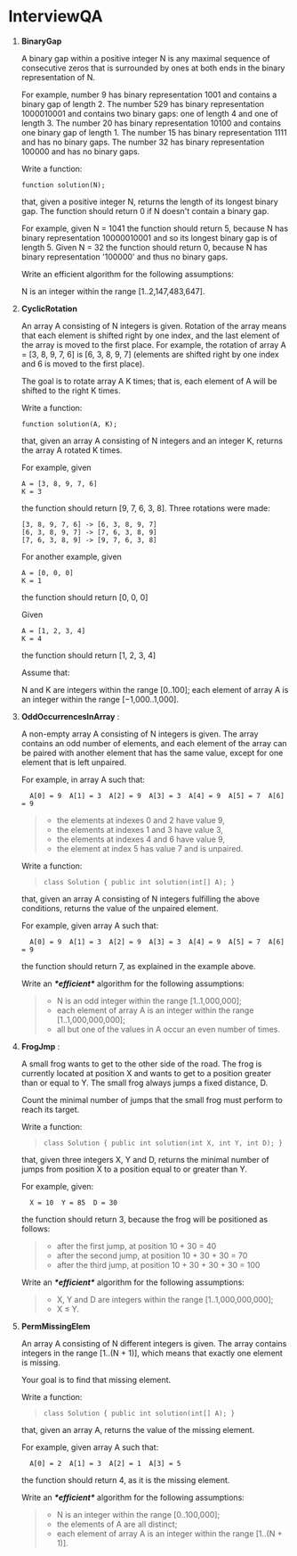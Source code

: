 # InterviewQA

1. **BinaryGap**

   A binary gap within a positive integer N is any maximal sequence of consecutive zeros that is surrounded by ones at both ends in the binary representation of N.

   For example, number 9 has binary representation 1001 and contains a binary gap of length 2. The number 529 has binary representation 1000010001 and contains two binary gaps: one of length 4 and one of length 3. The number 20 has binary representation 10100 and contains one binary gap of length 1. The number 15 has binary representation 1111 and has no binary gaps. The number 32 has binary representation 100000 and has no binary gaps.

   Write a function:

   `function solution(N);`

   that, given a positive integer N, returns the length of its longest binary gap. The function should return 0 if N doesn't contain a binary gap.

   For example, given N = 1041 the function should return 5, because N has binary representation 10000010001 and so its longest binary gap is of length 5. Given N = 32 the function should return 0, because N has binary representation '100000' and thus no binary gaps.

   Write an efficient algorithm for the following assumptions:

   N is an integer within the range [1..2,147,483,647].



2. **CyclicRotation** 

   An array A consisting of N integers is given. Rotation of the array means that each element is shifted right by one index, and the last element of the array is moved to the first place. For example, the rotation of array A = [3, 8, 9, 7, 6] is [6, 3, 8, 9, 7] (elements are shifted right by one index and 6 is moved to the first place).

   The goal is to rotate array A K times; that is, each element of A will be shifted to the right K times.

   Write a function:

   `function solution(A, K);`

   that, given an array A consisting of N integers and an integer K, returns the array A rotated K times.

   For example, given

   ```
   A = [3, 8, 9, 7, 6]
   K = 3
   ```

   the function should return [9, 7, 6, 3, 8]. Three rotations were made:

   ```
   [3, 8, 9, 7, 6] -> [6, 3, 8, 9, 7]
   [6, 3, 8, 9, 7] -> [7, 6, 3, 8, 9]
   [7, 6, 3, 8, 9] -> [9, 7, 6, 3, 8]
   ```

   For another example, given

   ```
   A = [0, 0, 0]
   K = 1
   ```

   the function should return [0, 0, 0]

   Given

   ```
   A = [1, 2, 3, 4]
   K = 4
   ```

   the function should return [1, 2, 3, 4]

   Assume that:

   N and K are integers within the range [0..100];
   each element of array A is an integer within the range [−1,000..1,000].

   

3. **OddOccurrencesInArray** :

   A non-empty array A consisting of N integers is given. The array contains an odd number of elements, and each element of the array can be paired with another element that has the same value, except for one element that is left unpaired.

   For example, in array A such that:

   ```
     A[0] = 9  A[1] = 3  A[2] = 9  A[3] = 3  A[4] = 9  A[5] = 7  A[6] = 9
   ```

   > - the elements at indexes 0 and 2 have value 9,
   > - the elements at indexes 1 and 3 have value 3,
   > - the elements at indexes 4 and 6 have value 9,
   > - the element at index 5 has value 7 and is unpaired.

   Write a function:

   > ```
   > class Solution { public int solution(int[] A); }
   > ```

   that, given an array A consisting of N integers fulfilling the above conditions, returns the value of the unpaired element.

   For example, given array A such that:

   ```
     A[0] = 9  A[1] = 3  A[2] = 9  A[3] = 3  A[4] = 9  A[5] = 7  A[6] = 9
   ```

   the function should return 7, as explained in the example above.

   Write an ***\*efficient\**** algorithm for the following assumptions:

   > - N is an odd integer within the range [1..1,000,000];
   > - each element of array A is an integer within the range [1..1,000,000,000];
   > - all but one of the values in A occur an even number of times.


4. **FrogJmp** :

   A small frog wants to get to the other side of the road. The frog is currently located at position X and wants to get to a position greater than or equal to Y. The small frog always jumps a fixed distance, D.

   Count the minimal number of jumps that the small frog must perform to reach its target.

   Write a function:

   > ```
   > class Solution { public int solution(int X, int Y, int D); }
   > ```

   that, given three integers X, Y and D, returns the minimal number of jumps from position X to a position equal to or greater than Y.

   For example, given:

   ```
     X = 10  Y = 85  D = 30
   ```

   the function should return 3, because the frog will be positioned as follows:

   > - after the first jump, at position 10 + 30 = 40
   > - after the second jump, at position 10 + 30 + 30 = 70
   > - after the third jump, at position 10 + 30 + 30 + 30 = 100

   Write an ***\*efficient\**** algorithm for the following assumptions:

   > - X, Y and D are integers within the range [1..1,000,000,000];
   > - X ≤ Y.

5. **PermMissingElem**

   An array A consisting of N different integers is given. The array contains integers in the range [1..(N + 1)], which means that exactly one element is missing.

   Your goal is to find that missing element.

   Write a function:

   > ```
   > class Solution { public int solution(int[] A); }
   > ```

   that, given an array A, returns the value of the missing element.

   For example, given array A such that:

   ```
     A[0] = 2  A[1] = 3  A[2] = 1  A[3] = 5
   ```

   the function should return 4, as it is the missing element.

   Write an ***\*efficient\**** algorithm for the following assumptions:

   > - N is an integer within the range [0..100,000];
   > - the elements of A are all distinct;
   > - each element of array A is an integer within the range [1..(N + 1)].

